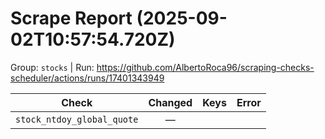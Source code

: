 # Scrape Report (2025-09-02T10:57:54.720Z)

Group: `stocks`  |  Run: https://github.com/AlbertoRoca96/scraping-checks-scheduler/actions/runs/17401343949

| Check | Changed | Keys | Error |
|---|:---:|:--|:--|
| `stock_ntdoy_global_quote` | — |  |  |
